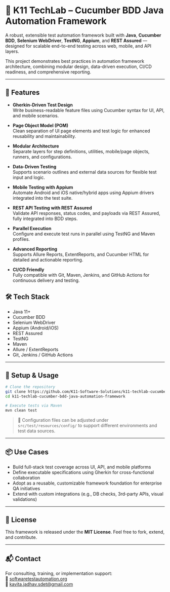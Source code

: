 # 🧱 K11 TechLab – Cucumber BDD Java Automation Framework

A robust, extensible test automation framework built with **Java**, **Cucumber BDD**, **Selenium WebDriver**, **TestNG**, **Appium**, and **REST Assured** — designed for scalable end-to-end testing across web, mobile, and API layers.

This project demonstrates best practices in automation framework architecture, combining modular design, data-driven execution, CI/CD readiness, and comprehensive reporting.

---

## 🚀 Features

- **Gherkin-Driven Test Design**  
  Write business-readable feature files using Cucumber syntax for UI, API, and mobile scenarios.

- **Page Object Model (POM)**  
  Clean separation of UI page elements and test logic for enhanced reusability and maintainability.

- **Modular Architecture**  
  Separate layers for step definitions, utilities, mobile/page objects, runners, and configurations.

- **Data-Driven Testing**  
  Supports scenario outlines and external data sources for flexible test input and logic.

- **Mobile Testing with Appium**  
  Automate Android and iOS native/hybrid apps using Appium drivers integrated into the test suite.

- **REST API Testing with REST Assured**  
  Validate API responses, status codes, and payloads via REST Assured, fully integrated into BDD steps.

- **Parallel Execution**  
  Configure and execute test runs in parallel using TestNG and Maven profiles.

- **Advanced Reporting**  
  Supports Allure Reports, ExtentReports, and Cucumber HTML for detailed and actionable reporting.

- **CI/CD Friendly**  
  Fully compatible with Git, Maven, Jenkins, and GitHub Actions for continuous delivery and testing.



## 🛠️ Tech Stack

- Java 11+  
- Cucumber BDD  
- Selenium WebDriver  
- Appium (Android/iOS)  
- REST Assured  
- TestNG  
- Maven  
- Allure / ExtentReports  
- Git, Jenkins / GitHub Actions

---

## 🔧 Setup & Usage

```bash
# Clone the repository
git clone https://github.com/K11-Software-Solutions/k11-techlab-cucumber-bdd-java-automation-framework.git
cd k11-techlab-cucumber-bdd-java-automation-framework

# Execute tests via Maven
mvn clean test

```

> 🔧 Configuration files can be adjusted under `src/test/resources/config/` to support different environments and test data sources.

---

## 📦 Use Cases

- Build full-stack test coverage across UI, API, and mobile platforms  
- Define executable specifications using Gherkin for cross-functional collaboration  
- Adopt as a reusable, customizable framework foundation for enterprise QA initiatives  
- Extend with custom integrations (e.g., DB checks, 3rd-party APIs, visual validations)

---

## 📄 License

This framework is released under the **MIT License**. Feel free to fork, extend, and contribute.

---

## 📬 Contact

For consulting, training, or implementation support:  
🔗 [softwaretestautomation.org](https://www.softwaretestautomation.org)  
📧 kavita.jadhav.sdet@gmail.com


